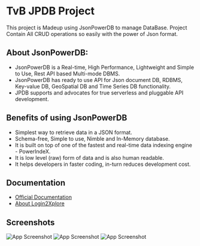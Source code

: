 
# TvB JPDB Project

This project is Madeup using JsonPowerDB to manage DataBase.
Project Contain All CRUD operations so easily with the power of Json format.

## About JsonPowerDB:


- JsonPowerDB is a Real-time, High Performance, Lightweight and Simple to Use, Rest API based Multi-mode DBMS.
- JsonPowerDB has ready to use API for Json document DB, RDBMS, Key-value DB, GeoSpatial DB and Time Series DB functionality.
- JPDB supports and advocates for true serverless and pluggable API development.
## Benefits of using JsonPowerDB

- Simplest way to retrieve data in a JSON format.
- Schema-free, Simple to use, Nimble and In-Memory database.
- It is built on top of one of the fastest and real-time data indexing engine - PowerIndeX.
- It is low level (raw) form of data and is also human readable.
- It helps developers in faster coding, in-turn reduces development cost.

  
## Documentation

- [Official Documentation](https://login2explore.com/jpdb/docs.html)
- [About Login2Xplore](https://login2explore.com/index.php)
  
## Screenshots

![App Screenshot](https://drive.google.com/file/d/1kny5T0KTRn0n4tID3d4eYozXMar2Bn9C/view?usp=sharing)
![App Screenshot](https://drive.google.com/file/d/1WsFWCm79K8m5b40AWHy1mOYJtzdMJ2Eb/view?usp=sharing)
![App Screenshot](https://drive.google.com/file/d/1ZW_g_mHw4OexGHYh5ym14IkTM5YkrkNG/view?usp=sharing)

  
